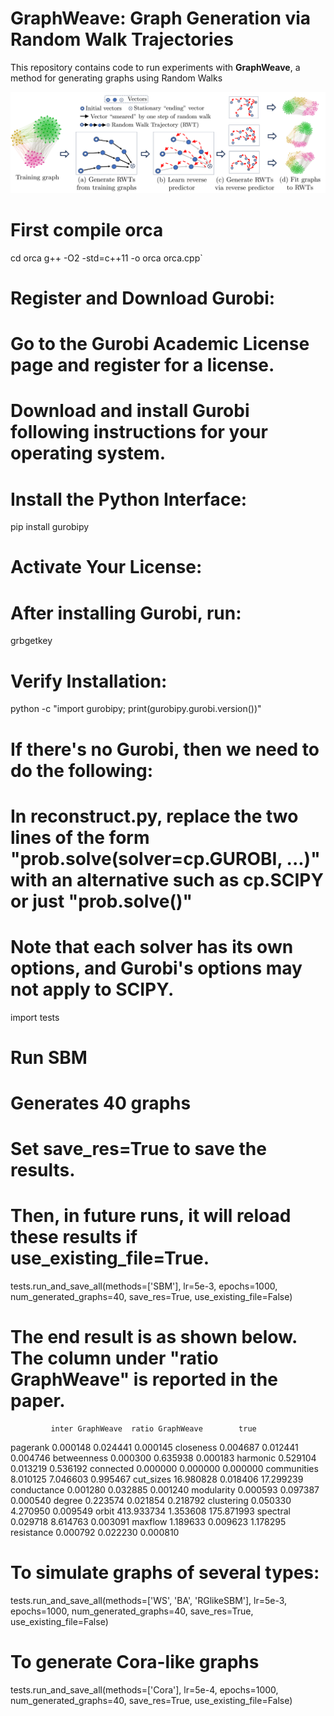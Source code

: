 # GraphWeave: Graph Generation via Random Walk Trajectories

This repository contains code to run experiments with **GraphWeave**, a method for generating graphs using Random Walks

<p align="center">
  <img src="overview.png" alt="GraphWeave Overview" width="700"/>
</p>

# First compile orca
cd orca
g++ -O2 -std=c++11 -o orca orca.cpp` 

# Register and Download Gurobi:

# Go to the Gurobi Academic License page and register for a license.

# Download and install Gurobi following instructions for your operating system.

# Install the Python Interface:
pip install gurobipy

# Activate Your License:
# After installing Gurobi, run:
grbgetkey <your-license-key>

# Verify Installation:
python -c "import gurobipy; print(gurobipy.gurobi.version())"


# If there's no Gurobi, then we need to do the following:
#   In reconstruct.py, replace the two lines of the form "prob.solve(solver=cp.GUROBI, ...)" with an alternative such as cp.SCIPY or just "prob.solve()"
#   Note that each solver has its own options, and Gurobi's options may not apply to SCIPY.

import tests

# Run SBM
#   Generates 40 graphs
#   Set save_res=True to save the results.
#   Then, in future runs, it will reload these results if use_existing_file=True.
tests.run_and_save_all(methods=['SBM'], lr=5e-3, epochs=1000, num_generated_graphs=40, save_res=True, use_existing_file=False)

# The end result is as shown below. The column under "ratio GraphWeave" is reported in the paper.
             inter GraphWeave  ratio GraphWeave        true
pagerank             0.000148          0.024441    0.000145
closeness            0.004687          0.012441    0.004746
betweenness          0.000300          0.635938    0.000183
harmonic             0.529104          0.013219    0.536192
connected            0.000000          0.000000    0.000000
communities          8.010125          7.046603    0.995467
cut_sizes           16.980828          0.018406   17.299239
conductance          0.001280          0.032885    0.001240
modularity           0.000593          0.097387    0.000540
degree               0.223574          0.021854    0.218792
clustering           0.050330          4.270950    0.009549
orbit              413.933734          1.353608  175.871993
spectral             0.029718          8.614763    0.003091
maxflow              1.189633          0.009623    1.178295
resistance           0.000792          0.022230    0.000810


# To simulate graphs of several types:
tests.run_and_save_all(methods=['WS', 'BA', 'RGlikeSBM'], lr=5e-3, epochs=1000, num_generated_graphs=40, save_res=True, use_existing_file=False)

# To generate Cora-like graphs
tests.run_and_save_all(methods=['Cora'], lr=5e-4, epochs=1000, num_generated_graphs=40, save_res=True, use_existing_file=False)

